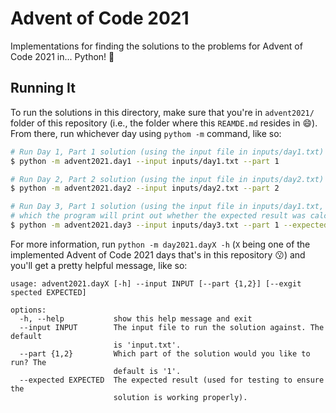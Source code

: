 # Advent of Code 2021

Implementations for finding the solutions to the problems for Advent of Code 2021 in... Python! :snake:

## Running It

To run the solutions in this directory, make sure that you're in `advent2021/` folder of this
repository (i.e., the folder where this `REAMDE.md` resides in :smile:). From there, run whichever
day using `pythom -m` command, like so:

```bash
# Run Day 1, Part 1 solution (using the input file in inputs/day1.txt)
$ python -m advent2021.day1 --input inputs/day1.txt --part 1

# Run Day 2, Part 2 solution (using the input file in inputs/day2.txt)
$ python -m advent2021.day2 --input inputs/day2.txt --part 2

# Run Day 3, Part 1 solution (using the input file in inputs/day1.txt, expecting the result 1071734,
# which the program will print out whether the expected result was calculated or not)
$ python -m advent2021.day3 --input inputs/day3.txt --part 1 --expected 1071734
```

For more information, run `python -m day2021.dayX -h` (`X` being one of the implemented Advent of
Code 2021 days that's in this repository :kissing:) and you'll get a pretty helpful message,
like so:
```
usage: advent2021.dayX [-h] --input INPUT [--part {1,2}] [--exgit spected EXPECTED]

options:
  -h, --help           show this help message and exit
  --input INPUT        The input file to run the solution against. The default
                       is 'input.txt'.
  --part {1,2}         Which part of the solution would you like to run? The
                       default is '1'.
  --expected EXPECTED  The expected result (used for testing to ensure the
                       solution is working properly).
```
